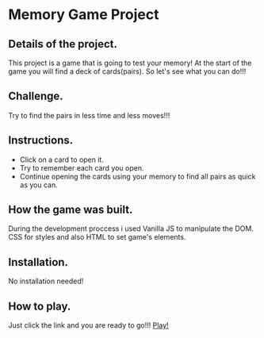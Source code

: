 # Memory Game Project

## Details of the project.

This project is a game that is going to test your memory! At the start of the game you will find a deck of cards(pairs). So let's see what you can do!!!

## Challenge.

Try to find the pairs in less time and less moves!!!

## Instructions.

* Click on a card to open it.
* Try to remember each card you open.
* Continue opening the cards using your memory to find all pairs as quick as you can.

## How the game was built.

During the development proccess i used Vanilla JS to manipulate the DOM. CSS for styles and also HTML to set game's elements.

## Installation.

No installation needed!

## How to play.

Just click the link and you are ready to go!!!
[Play!](https://arispant.github.io/Udacity-Memory-Game/)

